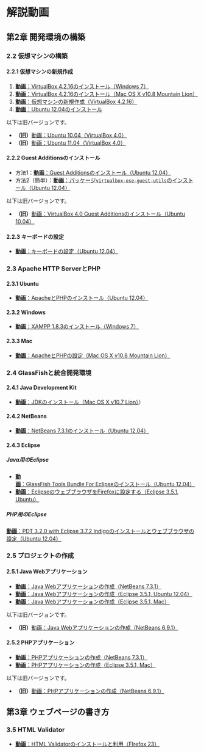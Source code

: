 # 解説動画

## 第2章 開発環境の構築

### 2.2 仮想マシンの構築

#### 2.2.1 仮想マシンの新規作成

1. [**動画**：VirtualBox 4.2.16のインストール（Windows 7）](http://youtu.be/6mVr4APoPN8)
1. [**動画**：VirtualBox 4.2.16のインストール（Mac OS X v10.8 Mountain Lion）](http://youtu.be/1o0h83ZNlyQ)
1. [**動画**：仮想マシンの新規作成（VirtualBox 4.2.16）](http://youtu.be/HMGZSxsU_CQ)
1. [**動画**：Ubuntu 12.04のインストール](http://youtu.be/9Bb2l05pHSA)

以下は旧バージョンです。

* **（旧）**[動画：Ubuntu 10.04（VirtualBox 4.0）](http://youtu.be/MYdxzHlSkL4)
* **（旧）**[動画：Ubuntu 11.04（VirtualBox 4.0）](http://youtu.be/hGHUTp8jMK4)

#### 2.2.2 Guest Additionsのインストール

* 方法1：[**動画**：Guest Additionsのインストール（Ubuntu 12.04）](http://youtu.be/HXP9FJK6apk)
* 方法2（簡単）：[**動画**：パッケージ`virtualbox-ose-guest-utils`のインストール（Ubuntu 12.04）](http://youtu.be/ey_V6nDIHME)

以下は旧バージョンです。

* **（旧）**[動画：VirtualBox 4.0 Guest Additionsのインストール（Ubuntu 10.04）](http://youtu.be/DlShag2A5Nk)

#### 2.2.3 キーボードの設定

* [**動画**：キーボードの設定（Ubuntu 12.04）](http://youtu.be/nZZJxYX-FHk)

### 2.3 Apache HTTP ServerとPHP

#### 2.3.1 Ubuntu

* [**動画**：ApacheとPHPのインストール（Ubuntu 12.04）](http://youtu.be/LBU6ihgCEuk)

#### 2.3.2 Windows

* [**動画**：XAMPP 1.8.3のインストール（Windows 7）](http://youtu.be/cBDShvp70iI)

#### 2.3.3 Mac

* [**動画**：ApacheとPHPの設定（Mac OS X v10.8 Mountain Lion）](http://youtu.be/k9eAmhgbILc)

### 2.4 GlassFishと統合開発環境

#### 2.4.1 Java Development Kit

* [**動画**：JDKのインストール（Mac OS X v10.7 Lion）](http://youtu.be/36R485Rul7I)）

#### 2.4.2 NetBeans

* [**動画**：NetBeans 7.3.1のインストール（Ubuntu 12.04）](http://youtu.be/mmZQwtLBqSM)

#### 2.4.3 Eclipse

##### Java用のEclipse

* [**動画**：GlassFish Tools Bundle For Eclipseのインストール（Ubuntu 12.04）](http://youtu.be/NIgFt5u0fsY)
* [**動画**：EclipseのウェブブラウザをFirefoxに設定する（Eclipse 3.5.1, Ubuntu）](http://youtu.be/AaSF57DE7R8)

##### PHP用のEclipse

[**動画**：PDT 3.2.0 with Eclipse 3.7.2 Indigoのインストールとウェブブラウザの設定（Ubuntu 12.04）](http://youtu.be/1E-wkGY8oc4)

### 2.5 プロジェクトの作成

#### 2.5.1 Java Webアプリケーション

* [**動画**：Java Webアプリケーションの作成（NetBeans 7.3.1）](http://youtu.be/NzNJ6M33QAo)
* [**動画**：Java Webアプリケーションの作成（Eclipse 3.5.1, Ubuntu 12.04）](http://youtu.be/_22aPaskXx0)
* [**動画**：Java Webアプリケーションの作成（Eclipse 3.5.1, Mac）](http://youtu.be/RqRFsQjYq-E)

以下は旧バージョンです。

* **（旧）**[動画：Java Webアプリケーションの作成（NetBeans 6.9.1）](http://youtu.be/YwWZNSE3e94)

#### 2.5.2 PHPアプリケーション

* [**動画**：PHPアプリケーションの作成（NetBeans 7.3.1）](http://youtu.be/sxnOdjB0qBM)
* [**動画**：PHPアプリケーションの作成（Eclipse 3.5.1, Mac）](http://youtu.be/DcPCQK0qqgY)

以下は旧バージョンです。

* **（旧）**[動画：PHPアプリケーションの作成（NetBeans 6.9.1）](http://youtu.be/3118hz3bZpA)

## 第3章 ウェブページの書き方

### 3.5 HTML Validator

* [**動画**：HTML Validatorのインストールと利用（FIrefox 23）](http://youtu.be/9OtirlgPuv8)